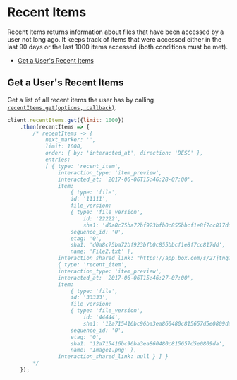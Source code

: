 Recent Items
============

Recent Items returns information about files that have been accessed by a user not long ago. It keeps track of items
that were accessed either in the last 90 days or the last 1000 items accessed (both conditions must be met).

<!-- START doctoc generated TOC please keep comment here to allow auto update -->
<!-- DON'T EDIT THIS SECTION, INSTEAD RE-RUN doctoc TO UPDATE -->


- [Get a User's Recent Items](#get-a-users-recent-items)

<!-- END doctoc generated TOC please keep comment here to allow auto update -->


Get a User's Recent Items
-------------------------

Get a list of all recent items the user has by calling
[`recentItems.get(options, callback)`](http://opensource.box.com/box-node-sdk/jsdoc/RecentItems.html#get).

<!-- sample get_recent_items -->
```js
client.recentItems.get({limit: 1000})
	.then(recentItems => {
		/* recentItems -> {
			next_marker: '',
			limit: 1000,
			order: { by: 'interacted_at', direction: 'DESC' },
			entries: 
			[ { type: 'recent_item',
				interaction_type: 'item_preview',
				interacted_at: '2017-06-06T15:46:28-07:00',
				item: 
					{ type: 'file',
					id: '11111',
					file_version: 
					{ type: 'file_version',
						id: '22222',
						sha1: 'd0a8c75ba72bf923bfb0c855bbcf1e8f7cc817dd' },
					sequence_id: '0',
					etag: '0',
					sha1: 'd0a8c75ba72bf923bfb0c855bbcf1e8f7cc817dd',
					name: 'File2.txt' },
				interaction_shared_link: "https://app.box.com/s/27jtnq2g8b7bu30pivpbz6nb2ef47mfs" },
				{ type: 'recent_item',
				interaction_type: 'item_preview',
				interacted_at: '2017-06-06T15:46:27-07:00',
				item: 
					{ type: 'file',
					id: '33333',
					file_version: 
					{ type: 'file_version',
						id: '44444',
						sha1: '12a715416bc96ba3ea860480c815657d5e0809da' },
					sequence_id: '0',
					etag: '0',
					sha1: '12a715416bc96ba3ea860480c815657d5e0809da',
					name: 'Image1.png' },
				interaction_shared_link: null } ] }
		*/
	});
```
